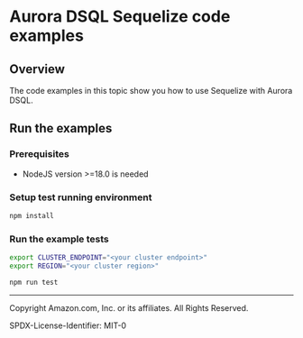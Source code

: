 # Aurora DSQL Sequelize code examples

## Overview

The code examples in this topic show you how to use Sequelize with Aurora DSQL. 

## Run the examples

### Prerequisites

* NodeJS version >=18.0 is needed


### Setup test running environment 

```sh
npm install
```

### Run the example tests

```sh
export CLUSTER_ENDPOINT="<your cluster endpoint>"
export REGION="<your cluster region>"

npm run test
```

---

Copyright Amazon.com, Inc. or its affiliates. All Rights Reserved. 

SPDX-License-Identifier: MIT-0